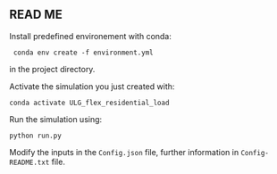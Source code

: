 ## READ ME

Install predefined environement with conda: 

```
 conda env create -f environment.yml
```

in the project directory. 

Activate the simulation you just created with: 

```
conda activate ULG_flex_residential_load
```

Run the simulation using: 

```
python run.py
```

Modify the inputs in the `Config.json` file, further information in `Config-README.txt` file. 
